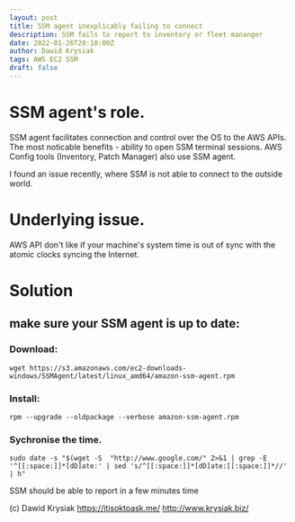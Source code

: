 ```yaml
---
layout: post
title: SSM agent inexplicably failing to connect
description: SSM fails to report to inventory or fleet mananger
date: 2022-01-26T20:10:00Z
author: Dawid Krysiak
tags: AWS EC2 SSM
draft: false
---
```


# SSM agent's role.

SSM agent facilitates connection and control over the OS to the AWS APIs.
The most noticable benefits - ability to open SSM terminal sessions. AWS Config tools (Inventory, Patch Manager) also use SSM agent.

I found an issue recently, where SSM is not able to connect to the outside world.

# Underlying issue.

AWS API don't like if your machine's system time is out of sync with the atomic clocks syncing the Internet.

# Solution

## make sure your SSM agent is up to date:

### Download: 

`` wget https://s3.amazonaws.com/ec2-downloads-windows/SSMAgent/latest/linux_amd64/amazon-ssm-agent.rpm ``

### Install:

`` rpm --upgrade --oldpackage --verbose amazon-ssm-agent.rpm ``

### Sychronise the time.

`` sudo date -s "$(wget -S  "http://www.google.com/" 2>&1 | grep -E '^[[:space:]]*[dD]ate:' | sed 's/^[[:space:]]*[dD]ate:[[:space:]]*//' | h" ``

SSM should be able to report in a few minutes time

(c) Dawid Krysiak https://itisoktoask.me/ http://www.krysiak.biz/
